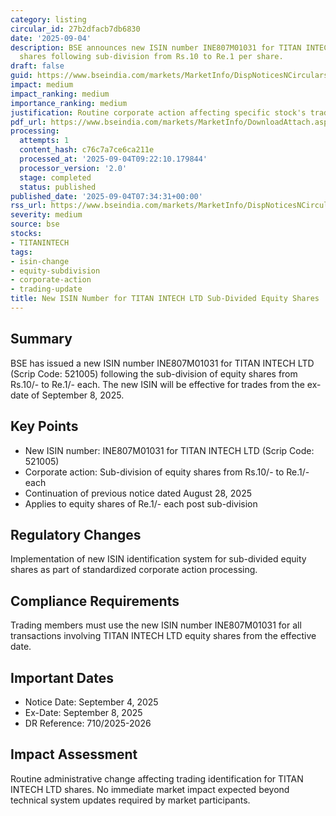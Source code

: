 ```yaml
---
category: listing
circular_id: 27b2dfacb7db6830
date: '2025-09-04'
description: BSE announces new ISIN number INE807M01031 for TITAN INTECH LTD equity
  shares following sub-division from Rs.10 to Re.1 per share.
draft: false
guid: https://www.bseindia.com/markets/MarketInfo/DispNoticesNCirculars.aspx?Noticeid={5B7DF482-A349-47EC-A106-466E707889C9}&noticeno=20250904-13&dt=09/04/2025&icount=13&totcount=15&flag=0
impact: medium
impact_ranking: medium
importance_ranking: medium
justification: Routine corporate action affecting specific stock's trading identification
pdf_url: https://www.bseindia.com/markets/MarketInfo/DownloadAttach.aspx?id=20250904-13&attachedId=
processing:
  attempts: 1
  content_hash: c76c7a7ce6ca211e
  processed_at: '2025-09-04T09:22:10.179844'
  processor_version: '2.0'
  stage: completed
  status: published
published_date: '2025-09-04T07:34:31+00:00'
rss_url: https://www.bseindia.com/markets/MarketInfo/DispNoticesNCirculars.aspx?Noticeid={5B7DF482-A349-47EC-A106-466E707889C9}&noticeno=20250904-13&dt=09/04/2025&icount=13&totcount=15&flag=0
severity: medium
source: bse
stocks:
- TITANINTECH
tags:
- isin-change
- equity-subdivision
- corporate-action
- trading-update
title: New ISIN Number for TITAN INTECH LTD Sub-Divided Equity Shares
---
```


## Summary

BSE has issued a new ISIN number INE807M01031 for TITAN INTECH LTD (Scrip Code: 521005) following the sub-division of equity shares from Rs.10/- to Re.1/- each. The new ISIN will be effective for trades from the ex-date of September 8, 2025.

## Key Points

- New ISIN number: INE807M01031 for TITAN INTECH LTD (Scrip Code: 521005)
- Corporate action: Sub-division of equity shares from Rs.10/- to Re.1/- each
- Continuation of previous notice dated August 28, 2025
- Applies to equity shares of Re.1/- each post sub-division

## Regulatory Changes

Implementation of new ISIN identification system for sub-divided equity shares as part of standardized corporate action processing.

## Compliance Requirements

Trading members must use the new ISIN number INE807M01031 for all transactions involving TITAN INTECH LTD equity shares from the effective date.

## Important Dates

- Notice Date: September 4, 2025
- Ex-Date: September 8, 2025
- DR Reference: 710/2025-2026

## Impact Assessment

Routine administrative change affecting trading identification for TITAN INTECH LTD shares. No immediate market impact expected beyond technical system updates required by market participants.